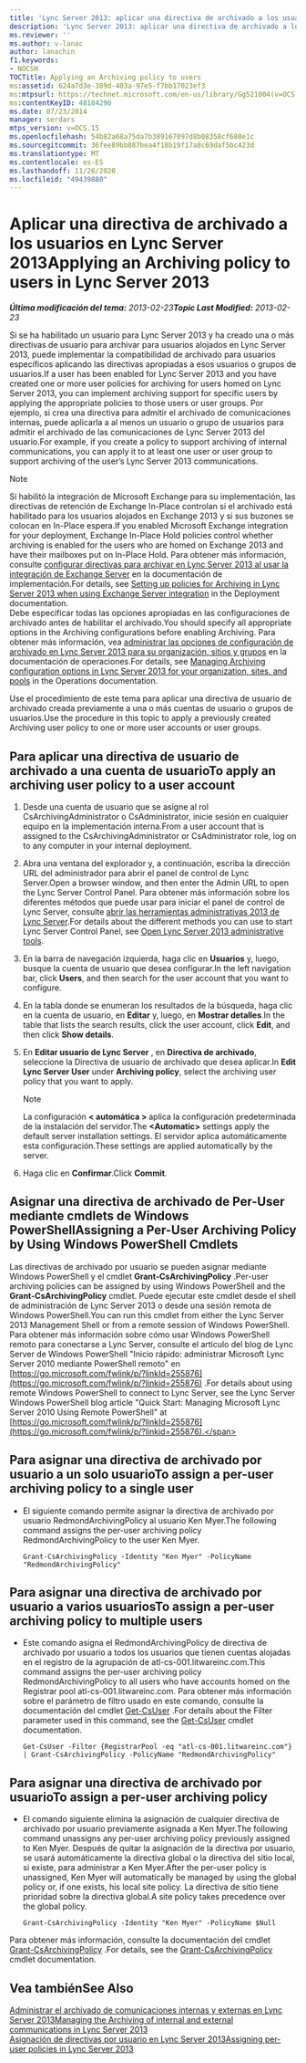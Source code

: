 ```yaml
---
title: 'Lync Server 2013: aplicar una directiva de archivado a los usuarios'
description: 'Lync Server 2013: aplicar una directiva de archivado a los usuarios.'
ms.reviewer: ''
ms.author: v-lanac
author: lanachin
f1.keywords:
- NOCSH
TOCTitle: Applying an Archiving policy to users
ms:assetid: 624a7d3e-389d-403a-97e5-f7bb17023ef3
ms:mtpsurl: https://technet.microsoft.com/en-us/library/Gg521004(v=OCS.15)
ms:contentKeyID: 48184290
ms.date: 07/23/2014
manager: serdars
mtps_version: v=OCS.15
ms.openlocfilehash: 54b82a68a75da7b389167097d8b08358cf680e1c
ms.sourcegitcommit: 36fee89bb887bea4f18b19f17a8c69daf5bc423d
ms.translationtype: MT
ms.contentlocale: es-ES
ms.lasthandoff: 11/26/2020
ms.locfileid: "49439880"
---
```

# <a name="applying-an-archiving-policy-to-users-in-lync-server-2013"></a><span data-ttu-id="f7f3e-103">Aplicar una directiva de archivado a los usuarios en Lync Server 2013</span><span class="sxs-lookup"><span data-stu-id="f7f3e-103">Applying an Archiving policy to users in Lync Server 2013</span></span>

<div data-xmlns="http://www.w3.org/1999/xhtml">

<div class="topic" data-xmlns="http://www.w3.org/1999/xhtml" data-msxsl="urn:schemas-microsoft-com:xslt" data-cs="https://msdn.microsoft.com/">

<div data-asp="https://msdn2.microsoft.com/asp">



</div>

<div id="mainSection">

<div id="mainBody"><span data-ttu-id="f7f3e-104">

<span> </span></span><span class="sxs-lookup"><span data-stu-id="f7f3e-104">

<span> </span></span></span>

<span data-ttu-id="f7f3e-105">_**Última modificación del tema:** 2013-02-23_</span><span class="sxs-lookup"><span data-stu-id="f7f3e-105">_**Topic Last Modified:** 2013-02-23_</span></span>

<span data-ttu-id="f7f3e-106">Si se ha habilitado un usuario para Lync Server 2013 y ha creado una o más directivas de usuario para archivar para usuarios alojados en Lync Server 2013, puede implementar la compatibilidad de archivado para usuarios específicos aplicando las directivas apropiadas a esos usuarios o grupos de usuarios.</span><span class="sxs-lookup"><span data-stu-id="f7f3e-106">If a user has been enabled for Lync Server 2013 and you have created one or more user policies for archiving for users homed on Lync Server 2013, you can implement archiving support for specific users by applying the appropriate policies to those users or user groups.</span></span> <span data-ttu-id="f7f3e-107">Por ejemplo, si crea una directiva para admitir el archivado de comunicaciones internas, puede aplicarla a al menos un usuario o grupo de usuarios para admitir el archivado de las comunicaciones de Lync Server 2013 del usuario.</span><span class="sxs-lookup"><span data-stu-id="f7f3e-107">For example, if you create a policy to support archiving of internal communications, you can apply it to at least one user or user group to support archiving of the user’s Lync Server 2013 communications.</span></span>

<div>


> [!NOTE]  
> <span data-ttu-id="f7f3e-108">Si habilitó la integración de Microsoft Exchange para su implementación, las directivas de retención de Exchange In-Place controlan si el archivado está habilitado para los usuarios alojados en Exchange 2013 y si sus buzones se colocan en In-Place espera.</span><span class="sxs-lookup"><span data-stu-id="f7f3e-108">If you enabled Microsoft Exchange integration for your deployment, Exchange In-Place Hold policies control whether archiving is enabled for the users who are homed on Exchange 2013 and have their mailboxes put on In-Place Hold.</span></span> <span data-ttu-id="f7f3e-109">Para obtener más información, consulte <A href="lync-server-2013-setting-up-policies-for-archiving-when-using-exchange-server-integration.md">configurar directivas para archivar en Lync Server 2013 al usar la integración de Exchange Server</A> en la documentación de implementación.</span><span class="sxs-lookup"><span data-stu-id="f7f3e-109">For details, see <A href="lync-server-2013-setting-up-policies-for-archiving-when-using-exchange-server-integration.md">Setting up policies for Archiving in Lync Server 2013 when using Exchange Server integration</A> in the Deployment documentation.</span></span><BR><span data-ttu-id="f7f3e-110">Debe especificar todas las opciones apropiadas en las configuraciones de archivado antes de habilitar el archivado.</span><span class="sxs-lookup"><span data-stu-id="f7f3e-110">You should specify all appropriate options in the Archiving configurations before enabling Archiving.</span></span> <span data-ttu-id="f7f3e-111">Para obtener más información, vea <A href="lync-server-2013-managing-archiving-configuration-options-for-your-organization-sites-and-pools.md">administrar las opciones de configuración de archivado en Lync Server 2013 para su organización, sitios y grupos</A> en la documentación de operaciones.</span><span class="sxs-lookup"><span data-stu-id="f7f3e-111">For details, see <A href="lync-server-2013-managing-archiving-configuration-options-for-your-organization-sites-and-pools.md">Managing Archiving configuration options in Lync Server 2013 for your organization, sites, and pools</A> in the Operations documentation.</span></span>



</div>

<span data-ttu-id="f7f3e-112">Use el procedimiento de este tema para aplicar una directiva de usuario de archivado creada previamente a una o más cuentas de usuario o grupos de usuarios.</span><span class="sxs-lookup"><span data-stu-id="f7f3e-112">Use the procedure in this topic to apply a previously created Archiving user policy to one or more user accounts or user groups.</span></span>

<div>

## <a name="to-apply-an-archiving-user-policy-to-a-user-account"></a><span data-ttu-id="f7f3e-113">Para aplicar una directiva de usuario de archivado a una cuenta de usuario</span><span class="sxs-lookup"><span data-stu-id="f7f3e-113">To apply an archiving user policy to a user account</span></span>

1.  <span data-ttu-id="f7f3e-114">Desde una cuenta de usuario que se asigne al rol CsArchivingAdministrator o CsAdministrator, inicie sesión en cualquier equipo en la implementación interna.</span><span class="sxs-lookup"><span data-stu-id="f7f3e-114">From a user account that is assigned to the CsArchivingAdministrator or CsAdministrator role, log on to any computer in your internal deployment.</span></span>

2.  <span data-ttu-id="f7f3e-115">Abra una ventana del explorador y, a continuación, escriba la dirección URL del administrador para abrir el panel de control de Lync Server.</span><span class="sxs-lookup"><span data-stu-id="f7f3e-115">Open a browser window, and then enter the Admin URL to open the Lync Server Control Panel.</span></span> <span data-ttu-id="f7f3e-116">Para obtener más información sobre los diferentes métodos que puede usar para iniciar el panel de control de Lync Server, consulte [abrir las herramientas administrativas 2013 de Lync Server](lync-server-2013-open-lync-server-administrative-tools.md).</span><span class="sxs-lookup"><span data-stu-id="f7f3e-116">For details about the different methods you can use to start Lync Server Control Panel, see [Open Lync Server 2013 administrative tools](lync-server-2013-open-lync-server-administrative-tools.md).</span></span>

3.  <span data-ttu-id="f7f3e-117">En la barra de navegación izquierda, haga clic en **Usuarios** y, luego, busque la cuenta de usuario que desea configurar.</span><span class="sxs-lookup"><span data-stu-id="f7f3e-117">In the left navigation bar, click **Users**, and then search for the user account that you want to configure.</span></span>

4.  <span data-ttu-id="f7f3e-118">En la tabla donde se enumeran los resultados de la búsqueda, haga clic en la cuenta de usuario, en **Editar** y, luego, en **Mostrar detalles**.</span><span class="sxs-lookup"><span data-stu-id="f7f3e-118">In the table that lists the search results, click the user account, click **Edit**, and then click **Show details**.</span></span>

5.  <span data-ttu-id="f7f3e-119">En **Editar usuario de Lync Server** , en **Directiva de archivado**, seleccione la Directiva de usuario de archivado que desea aplicar.</span><span class="sxs-lookup"><span data-stu-id="f7f3e-119">In **Edit Lync Server User** under **Archiving policy**, select the archiving user policy that you want to apply.</span></span>
    
    <div>
    

    > [!NOTE]  
    > <span data-ttu-id="f7f3e-120">La configuración <STRONG> &lt; automática &gt; </STRONG> aplica la configuración predeterminada de la instalación del servidor.</span><span class="sxs-lookup"><span data-stu-id="f7f3e-120">The <STRONG>&lt;Automatic&gt;</STRONG> settings apply the default server installation settings.</span></span> <span data-ttu-id="f7f3e-121">El servidor aplica automáticamente esta configuración.</span><span class="sxs-lookup"><span data-stu-id="f7f3e-121">These settings are applied automatically by the server.</span></span>

    
    </div>

6.  <span data-ttu-id="f7f3e-122">Haga clic en **Confirmar**.</span><span class="sxs-lookup"><span data-stu-id="f7f3e-122">Click **Commit**.</span></span>

</div>

<div>

## <a name="assigning-a-per-user-archiving-policy-by-using-windows-powershell-cmdlets"></a><span data-ttu-id="f7f3e-123">Asignar una directiva de archivado de Per-User mediante cmdlets de Windows PowerShell</span><span class="sxs-lookup"><span data-stu-id="f7f3e-123">Assigning a Per-User Archiving Policy by Using Windows PowerShell Cmdlets</span></span>

<span data-ttu-id="f7f3e-124">Las directivas de archivado por usuario se pueden asignar mediante Windows PowerShell y el cmdlet **Grant-CsArchivingPolicy** .</span><span class="sxs-lookup"><span data-stu-id="f7f3e-124">Per-user archiving policies can be assigned by using Windows PowerShell and the **Grant-CsArchivingPolicy** cmdlet.</span></span> <span data-ttu-id="f7f3e-125">Puede ejecutar este cmdlet desde el shell de administración de Lync Server 2013 o desde una sesión remota de Windows PowerShell.</span><span class="sxs-lookup"><span data-stu-id="f7f3e-125">You can run this cmdlet from either the Lync Server 2013 Management Shell or from a remote session of Windows PowerShell.</span></span> <span data-ttu-id="f7f3e-126">Para obtener más información sobre cómo usar Windows PowerShell remoto para conectarse a Lync Server, consulte el artículo del blog de Lync Server de Windows PowerShell "Inicio rápido: administrar Microsoft Lync Server 2010 mediante PowerShell remoto" en [https://go.microsoft.com/fwlink/p/?linkId=255876](https://go.microsoft.com/fwlink/p/?linkid=255876) .</span><span class="sxs-lookup"><span data-stu-id="f7f3e-126">For details about using remote Windows PowerShell to connect to Lync Server, see the Lync Server Windows PowerShell blog article "Quick Start: Managing Microsoft Lync Server 2010 Using Remote PowerShell" at [https://go.microsoft.com/fwlink/p/?linkId=255876](https://go.microsoft.com/fwlink/p/?linkid=255876).</span></span>

<div>

## <a name="to-assign-a-per-user-archiving-policy-to-a-single-user"></a><span data-ttu-id="f7f3e-127">Para asignar una directiva de archivado por usuario a un solo usuario</span><span class="sxs-lookup"><span data-stu-id="f7f3e-127">To assign a per-user archiving policy to a single user</span></span>

  - <span data-ttu-id="f7f3e-128">El siguiente comando permite asignar la directiva de archivado por usuario RedmondArchivingPolicy al usuario Ken Myer.</span><span class="sxs-lookup"><span data-stu-id="f7f3e-128">The following command assigns the per-user archiving policy RedmondArchivingPolicy to the user Ken Myer.</span></span>
    
        Grant-CsArchivingPolicy -Identity "Ken Myer" -PolicyName "RedmondArchivingPolicy"

</div>

<div>

## <a name="to-assign-a-per-user-archiving-policy-to-multiple-users"></a><span data-ttu-id="f7f3e-129">Para asignar una directiva de archivado por usuario a varios usuarios</span><span class="sxs-lookup"><span data-stu-id="f7f3e-129">To assign a per-user archiving policy to multiple users</span></span>

  - <span data-ttu-id="f7f3e-130">Este comando asigna el RedmondArchivingPolicy de directiva de archivado por usuario a todos los usuarios que tienen cuentas alojadas en el registro de la agrupación de atl-cs-001.litwareinc.com.</span><span class="sxs-lookup"><span data-stu-id="f7f3e-130">This command assigns the per-user archiving policy RedmondArchivingPolicy to all users who have accounts homed on the Registrar pool atl-cs-001.litwareinc.com.</span></span> <span data-ttu-id="f7f3e-131">Para obtener más información sobre el parámetro de filtro usado en este comando, consulte la documentación del cmdlet [Get-CsUser](https://docs.microsoft.com/powershell/module/skype/Get-CsUser) .</span><span class="sxs-lookup"><span data-stu-id="f7f3e-131">For details about the Filter parameter used in this command, see the [Get-CsUser](https://docs.microsoft.com/powershell/module/skype/Get-CsUser) cmdlet documentation.</span></span>
    
        Get-CsUser -Filter {RegistrarPool -eq "atl-cs-001.litwareinc.com"} | Grant-CsArchivingPolicy -PolicyName "RedmondArchivingPolicy"

</div>

<div>

## <a name="to-assign-a-per-user-archiving-policy"></a><span data-ttu-id="f7f3e-132">Para asignar una directiva de archivado por usuario</span><span class="sxs-lookup"><span data-stu-id="f7f3e-132">To assign a per-user archiving policy</span></span>

  - <span data-ttu-id="f7f3e-133">El comando siguiente elimina la asignación de cualquier directiva de archivado por usuario previamente asignada a Ken Myer.</span><span class="sxs-lookup"><span data-stu-id="f7f3e-133">The following command unassigns any per-user archiving policy previously assigned to Ken Myer.</span></span> <span data-ttu-id="f7f3e-134">Después de quitar la asignación de la directiva por usuario, se usará automáticamente la directiva global o la directiva del sitio local, si existe, para administrar a Ken Myer.</span><span class="sxs-lookup"><span data-stu-id="f7f3e-134">After the per-user policy is unassigned, Ken Myer will automatically be managed by using the global policy or, if one exists, his local site policy.</span></span> <span data-ttu-id="f7f3e-135">La directiva de sitio tiene prioridad sobre la directiva global.</span><span class="sxs-lookup"><span data-stu-id="f7f3e-135">A site policy takes precedence over the global policy.</span></span>
    
        Grant-CsArchivingPolicy -Identity "Ken Myer" -PolicyName $Null

</div>

<span data-ttu-id="f7f3e-136">Para obtener más información, consulte la documentación del cmdlet [Grant-CsArchivingPolicy](https://docs.microsoft.com/powershell/module/skype/Grant-CsArchivingPolicy) .</span><span class="sxs-lookup"><span data-stu-id="f7f3e-136">For details, see the [Grant-CsArchivingPolicy](https://docs.microsoft.com/powershell/module/skype/Grant-CsArchivingPolicy) cmdlet documentation.</span></span>

</div>

<div>

## <a name="see-also"></a><span data-ttu-id="f7f3e-137">Vea también</span><span class="sxs-lookup"><span data-stu-id="f7f3e-137">See Also</span></span>


[<span data-ttu-id="f7f3e-138">Administrar el archivado de comunicaciones internas y externas en Lync Server 2013</span><span class="sxs-lookup"><span data-stu-id="f7f3e-138">Managing the Archiving of internal and external communications in Lync Server 2013</span></span>](lync-server-2013-managing-the-archiving-of-internal-and-external-communications.md)  
[<span data-ttu-id="f7f3e-139">Asignación de directivas por usuario en Lync Server 2013</span><span class="sxs-lookup"><span data-stu-id="f7f3e-139">Assigning per-user policies in Lync Server 2013</span></span>](lync-server-2013-assigning-per-user-policies.md)  
  

<span data-ttu-id="f7f3e-140"></div>

</div>

<span> </span>

</div>

</div>

</span><span class="sxs-lookup"><span data-stu-id="f7f3e-140"></div>

</div>

<span> </span>

</div>

</div>

</span></span></div>

